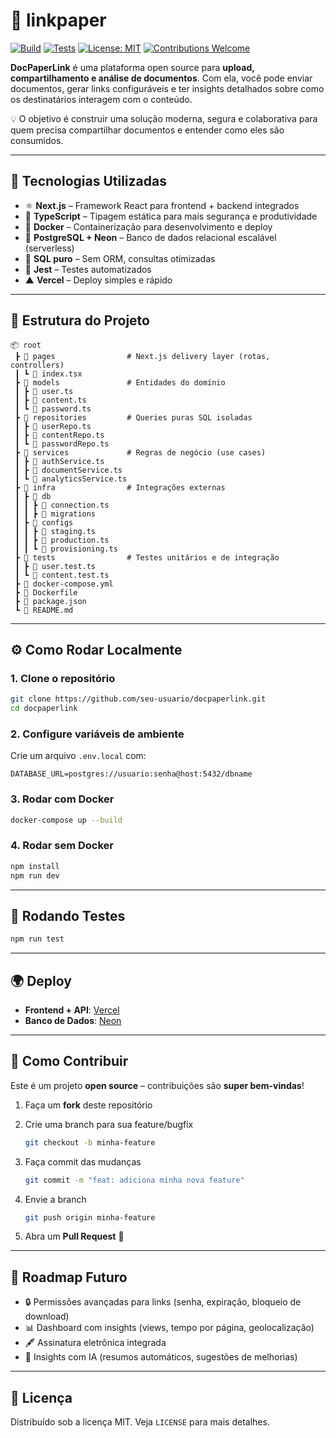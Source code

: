 # 📄 linkpaper

[![Build](https://img.shields.io/badge/build-passing-brightgreen)]()
[![Tests](https://img.shields.io/badge/tests-passing-brightgreen)]()
[![License: MIT](https://img.shields.io/badge/license-MIT-blue.svg)](LICENSE)
[![Contributions Welcome](https://img.shields.io/badge/contributions-welcome-orange.svg)]()

**DocPaperLink** é uma plataforma open source para **upload, compartilhamento e análise de documentos**.
Com ela, você pode enviar documentos, gerar links configuráveis e ter insights detalhados sobre como os destinatários interagem com o conteúdo.

💡 O objetivo é construir uma solução moderna, segura e colaborativa para quem precisa compartilhar documentos e entender como eles são consumidos.

---

## 🚀 Tecnologias Utilizadas

- ⚛️ **Next.js** – Framework React para frontend + backend integrados
- 📘 **TypeScript** – Tipagem estática para mais segurança e produtividade
- 🐳 **Docker** – Containerização para desenvolvimento e deploy
- 🐘 **PostgreSQL + Neon** – Banco de dados relacional escalável (serverless)
- 📝 **SQL puro** – Sem ORM, consultas otimizadas
- 🧪 **Jest** – Testes automatizados
- ▲ **Vercel** – Deploy simples e rápido

---

## 📂 Estrutura do Projeto

```
📦 root
 ┣ 📂 pages                # Next.js delivery layer (rotas, controllers)
 ┃ ┗ 📜 index.tsx
 ┣ 📂 models               # Entidades do domínio
 ┃ ┣ 📜 user.ts
 ┃ ┣ 📜 content.ts
 ┃ ┗ 📜 password.ts
 ┣ 📂 repositories         # Queries puras SQL isoladas
 ┃ ┣ 📜 userRepo.ts
 ┃ ┣ 📜 contentRepo.ts
 ┃ ┗ 📜 passwordRepo.ts
 ┣ 📂 services             # Regras de negócio (use cases)
 ┃ ┣ 📜 authService.ts
 ┃ ┣ 📜 documentService.ts
 ┃ ┗ 📜 analyticsService.ts
 ┣ 📂 infra                # Integrações externas
 ┃ ┣ 📂 db
 ┃ ┃ ┣ 📜 connection.ts
 ┃ ┃ ┣ 📂 migrations
 ┃ ┣ 📂 configs
 ┃ ┃ ┣ 📜 staging.ts
 ┃ ┃ ┣ 📜 production.ts
 ┃ ┃ ┗ 📜 provisioning.ts
 ┣ 📂 tests                # Testes unitários e de integração
 ┃ ┣ 📜 user.test.ts
 ┃ ┗ 📜 content.test.ts
 ┣ 📜 docker-compose.yml
 ┣ 📜 Dockerfile
 ┣ 📜 package.json
 ┗ 📜 README.md
```

---

## ⚙️ Como Rodar Localmente

### 1. Clone o repositório

```bash
git clone https://github.com/seu-usuario/docpaperlink.git
cd docpaperlink
```

### 2. Configure variáveis de ambiente

Crie um arquivo `.env.local` com:

```env
DATABASE_URL=postgres://usuario:senha@host:5432/dbname
```

### 3. Rodar com Docker

```bash
docker-compose up --build
```

### 4. Rodar sem Docker

```bash
npm install
npm run dev
```

---

## 🧪 Rodando Testes

```bash
npm run test
```

---

## 🌍 Deploy

- **Frontend + API**: [Vercel](https://vercel.com/)
- **Banco de Dados**: [Neon](https://neon.tech/)

---

## 🤝 Como Contribuir

Este é um projeto **open source** – contribuições são **super bem-vindas**!

1. Faça um **fork** deste repositório
2. Crie uma branch para sua feature/bugfix

   ```bash
   git checkout -b minha-feature
   ```

3. Faça commit das mudanças

   ```bash
   git commit -m "feat: adiciona minha nova feature"
   ```

4. Envie a branch

   ```bash
   git push origin minha-feature
   ```

5. Abra um **Pull Request** 🎉

---

## 🔮 Roadmap Futuro

- 🔒 Permissões avançadas para links (senha, expiração, bloqueio de download)
- 📊 Dashboard com insights (views, tempo por página, geolocalização)
- 🖋️ Assinatura eletrônica integrada
- 🧠 Insights com IA (resumos automáticos, sugestões de melhorias)

---

## 📜 Licença

Distribuído sob a licença MIT. Veja `LICENSE` para mais detalhes.
